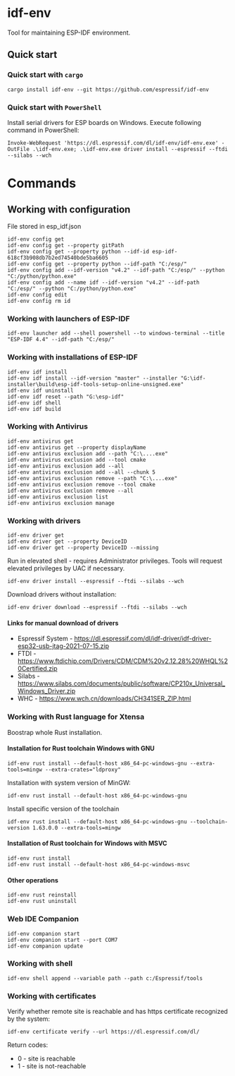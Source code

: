 # idf-env

Tool for maintaining ESP-IDF environment.

## Quick start

### Quick start with `cargo`

```shell
cargo install idf-env --git https://github.com/espressif/idf-env
```

### Quick start with `PowerShell`

Install serial drivers for ESP boards on Windows. Execute following command in PowerShell:

```
Invoke-WebRequest 'https://dl.espressif.com/dl/idf-env/idf-env.exe' -OutFile .\idf-env.exe; .\idf-env.exe driver install --espressif --ftdi --silabs --wch
```

# Commands

## Working with configuration

File stored in esp_idf.json
```
idf-env config get
idf-env config get --property gitPath
idf-env config get --property python --idf-id esp-idf-618cf3b908db7b2ed74540bde5ba6605
idf-env config get --property python --idf-path "C:/esp/"
idf-env config add --idf-version "v4.2" --idf-path "C:/esp/" --python "C:/python/python.exe"
idf-env config add --name idf --idf-version "v4.2" --idf-path "C:/esp/" --python "C:/python/python.exe"
idf-env config edit
idf-env config rm id
```

### Working with launchers of ESP-IDF
```
idf-env launcher add --shell powershell --to windows-terminal --title "ESP-IDF 4.4" --idf-path "C:/esp/"
```

### Working with installations of ESP-IDF
```
idf-env idf install
idf-env idf install --idf-version "master" --installer "G:\idf-installer\build\esp-idf-tools-setup-online-unsigned.exe"
idf-env idf uninstall
idf-env idf reset --path "G:\esp-idf"
idf-env idf shell
idf-env idf build
```

### Working with Antivirus

```
idf-env antivirus get
idf-env antivirus get --property displayName
idf-env antivirus exclusion add --path "C:\....exe"
idf-env antivirus exclusion add --tool cmake
idf-env antivirus exclusion add --all
idf-env antivirus exclusion add --all --chunk 5
idf-env antivirus exclusion remove --path "C:\....exe"
idf-env antivirus exclusion remove --tool cmake
idf-env antivirus exclusion remove --all
idf-env antivirus exclusion list
idf-env antivirus exclusion manage
```


### Working with drivers

```
idf-env driver get
idf-env driver get --property DeviceID
idf-env driver get --property DeviceID --missing
```

Run in elevated shell - requires Administrator privileges.
Tools will request elevated privileges by UAC if necessary.

```
idf-env driver install --espressif --ftdi --silabs --wch
```

Download drivers without installation:

```
idf-env driver download --espressif --ftdi --silabs --wch
```

#### Links for manual download of drivers

- Espressif System - https://dl.espressif.com/dl/idf-driver/idf-driver-esp32-usb-jtag-2021-07-15.zip
- FTDI - https://www.ftdichip.com/Drivers/CDM/CDM%20v2.12.28%20WHQL%20Certified.zip
- Silabs - https://www.silabs.com/documents/public/software/CP210x_Universal_Windows_Driver.zip
- WHC - https://www.wch.cn/downloads/CH341SER_ZIP.html

### Working with Rust language for Xtensa

Boostrap whole Rust installation.


#### Installation for Rust toolchain Windows with GNU

```
idf-env rust install --default-host x86_64-pc-windows-gnu --extra-tools=mingw --extra-crates="ldproxy"
```

Installation with system version of MinGW:

```
idf-env rust install --default-host x86_64-pc-windows-gnu
```

Install specific version of the toolchain

```
idf-env rust install --default-host x86_64-pc-windows-gnu --toolchain-version 1.63.0.0 --extra-tools=mingw
```

#### Installation of Rust toolchain for Windows with MSVC

```
idf-env rust install
idf-env rust install --default-host x86_64-pc-windows-msvc
```

#### Other operations
```
idf-env rust reinstall
idf-env rust uninstall
```

### Web IDE Companion

```
idf-env companion start
idf-env companion start --port COM7
idf-env companion update
```

### Working with shell

```
idf-env shell append --variable path --path c:/Espressif/tools
```

### Working with certificates

Verify whether remote site is reachable and has https certificate recognized by the system:

```shell
idf-env certificate verify --url https://dl.espressif.com/dl/
```

Return codes:
- 0 - site is reachable
- 1 - site is not-reachable
